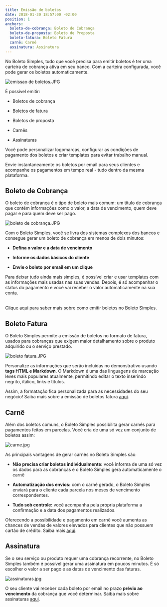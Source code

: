 ```yaml
---
title: Emissão de boletos
date: 2018-01-30 18:57:00 -02:00
position: 1
anchors:
  boleto-de-cobrança: Boleto de Cobrança
  boleto-de-proposta: Boleto de Proposta
  boleto-fatura: Boleto Fatura
  carnê: Carnê
  assinatura: Assinatura
---
```


No Boleto Simples, tudo que você precisa para emitir boletos é ter uma carteira de cobrança ativa em seu banco. Com a carteira configurada, você pode gerar os boletos automaticamente.

![emissao de boletos.JPG](/uploads/emissao%20de%20boletos.JPG)

É possível emitir:

* Boletos de cobrança

* Boletos de fatura

* Boletos de proposta

* Carnês

* Assinaturas

Você pode personalizar logomarcas, configurar as condições de pagamento dos boletos e criar templates para evitar trabalho manual.

Envie instantaneamente os boletos por email para seus clientes e acompanhe os pagamentos em tempo real - tudo dentro da mesma plataforma.

## Boleto de Cobrança

O boleto de cobrança é o tipo de boleto mais comum: um título de cobrança que contém informações como o valor, a data de vencimento, quem deve pagar e para quem deve ser pago.

![boleto de cobrança.JPG](/uploads/boleto%20de%20cobran%C3%A7a.JPG)

Com o Boleto Simples, você se livra dos sistemas complexos dos bancos e consegue gerar um boleto de cobrança em menos de dois minutos:

* **Defina o valor e a data de vencimento**

* **Informe os dados básicos do cliente**

* **Envie o boleto por email em um clique**

Para deixar tudo ainda mais simples, é possível criar e usar templates com as informações mais usadas nas suas vendas. Depois, é só acompanhar o status do pagamento e você vai receber o valor automaticamente na sua conta.

\
[Clique aqui](https://boletosimples.zendesk.com/hc/pt-br/articles/115001006013-Como-emitir-um-boleto-registrado) para saber mais sobre como emitir boletos no Boleto Simples.

## Boleto Fatura

O Boleto Simples permite a emissão de boletos no formato de fatura, usados para cobranças que exigem maior detalhamento sobre o produto adquirido ou o serviço prestado.

![boleto fatura.JPG](/uploads/boleto%20fatura.JPG)

Personalize as informações que serão incluídas no demonstrativo usando **tags HTML e Markdown**. O Markdown é uma das linguagens de marcação leves mais populares atualmente, permitindo editar o texto inserindo negrito, itálico, links e títulos.

Assim, a formatação fica personalizada para as necessidades do seu negócio! Saiba mais sobre a emissão de boletos fatura [aqui](https://boletosimples.zendesk.com/hc/pt-br/articles/115000584774-Como-criar-um-boleto-fatura-no-Boleto-Simples).

## Carnê

Além dos boletos comuns, o Boleto Simples possibilita gerar carnês para pagamentos feitos em parcelas. Você cria de uma só vez um conjunto de boletos assim:

![carne.jpg](/uploads/carne.jpg)

As principais vantagens de gerar carnês no Boleto Simples são:

* **Não precisa criar boletos individualmente:** você informa de uma só vez os dados para as cobranças e o Boleto Simples gera automaticamente o carnê

* **Automatização dos envios:** com o carnê gerado, o Boleto Simples enviará para o cliente cada parcela nos meses de vencimento correspondentes.

* **Tudo sob controle:** você acompanha pela própria plataforma a confirmação e a data dos pagamentos realizados.

Oferecendo a possibilidade e pagamento em carnê você aumenta as chances de vendas de valores elevados para clientes que não possuem cartão de crédito. Saiba mais [aqui](http://boletosimples-features.siteleaf.net/cobranca-parcelada-carnes/).

## Assinatura

Se o seu serviço ou produto requer uma cobrança recorrente, no Boleto Simples também é possível gerar uma assinatura em poucos minutos. É só escolher o valor a ser pago e as datas de vencimento das faturas.

![assinaturas.jpg](/uploads/assinaturas.jpg)

O seu cliente vai receber cada boleto por email no prazo **prévio ao vencimento** da cobrança que você determinar. Saiba mais sobre assinaturas [aqui](http://boletosimples-features.siteleaf.net/cobranca-recorrente-slash-assinaturas/).